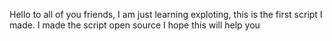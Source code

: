 Hello to all of you friends, I am just learning exploting, this is the first script I made. I made the script open source I hope this will help you
